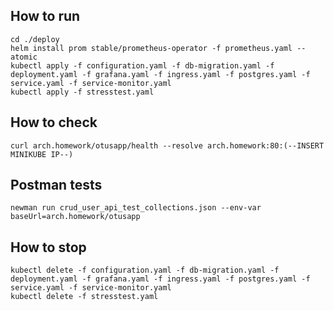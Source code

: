 ## How to run
    
    cd ./deploy
    helm install prom stable/prometheus-operator -f prometheus.yaml --atomic
    kubectl apply -f configuration.yaml -f db-migration.yaml -f deployment.yaml -f grafana.yaml -f ingress.yaml -f postgres.yaml -f service.yaml -f service-monitor.yaml
    kubectl apply -f stresstest.yaml

## How to check

    curl arch.homework/otusapp/health --resolve arch.homework:80:(--INSERT MINIKUBE IP--)

## Postman tests

    newman run crud_user_api_test_collections.json --env-var baseUrl=arch.homework/otusapp

## How to stop

    kubectl delete -f configuration.yaml -f db-migration.yaml -f deployment.yaml -f grafana.yaml -f ingress.yaml -f postgres.yaml -f service.yaml -f service-monitor.yaml
    kubectl delete -f stresstest.yaml
